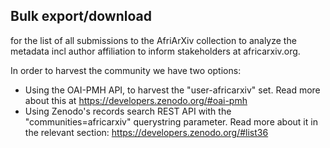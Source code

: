 ## Bulk export/download 
for the list of all submissions to the AfriArXiv collection to analyze the metadata incl author affiliation to inform stakeholders at africarxiv.org. 



In order to harvest the community we have two options:

- Using the OAI-PMH API, to harvest the "user-africarxiv" set. Read more about this at https://developers.zenodo.org/#oai-pmh
- Using Zenodo's records search REST API with the "communities=africarxiv" querystring parameter. Read more about it in the relevant section: https://developers.zenodo.org/#list36





